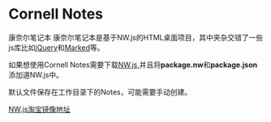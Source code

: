 # Cornell Notes
康奈尔笔记本
康奈尔笔记本是基于NW.js的HTML桌面项目，其中夹杂交错了一些js库比如[jQuery](https://jquery.com/)和[Marked](https://github.com/markedjs/marked)等。

如果想使用Cornell Notes需要下载[NW.js](https://nwjs.io/),并且将**package.nw**和**package.json**添加道NW.js中。

默认文件保存在工作目录下的Notes，可能需要手动创建。

[NW.js淘宝镜像地址](http://npm.taobao.org/mirrors/nwjs/)

